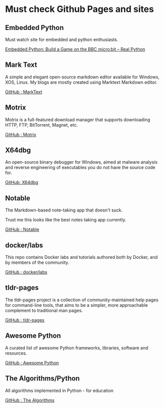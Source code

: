 # Must check Github Pages and sites



## Embedded Python

Must watch site for embedded and python enthusiasts.

[Embedded Python: Build a Game on the BBC micro:bit – Real Python](https://realpython.com/embedded-python/)



## Mark Text

A simple and elegant open-source markdown editor available for Windows, XOS, Linux. My blogs are mostly created using Marktext Markdown editor.

[GitHub : MarkText](https://github.com/marktext/marktext.git) 

## Motrix

Motrix is a full-featured download manager that supports downloading HTTP, FTP, BitTorrent, Magnet, etc.

[GitHub : Motrix](https://github.com/agalwood/Motrix.git) 

## X64dbg

An open-source binary debugger for Windows, aimed at malware analysis and reverse engineering of executables you do not have the source code for.

[GitHub: X64dbg](https://github.com/x64dbg/x64dbg.git)

## Notable

The Markdown-based note-taking app that doesn't suck.

Trust me this looks like the best notes taking app currently.

[GitHub : Notable](https://github.com/notable/notable.git) 

## docker/labs

This repo contains Docker labs and tutorials authored both by Docker, and by members of the community.

[GitHub : docker/labs](https://github.com/docker/labs.git)

## tldr-pages

The tldr-pages project is a collection of community-maintained help pages for command-line tools, that aims to be a simpler, more approachable complement to traditional man pages.

[GitHub : tldr-pages](https://github.com/tldr-pages/tldr.git)  

## Awesome Python

A curated list of awesome Python frameworks, libraries, software and resources.

[GitHub : Awesome Python](https://github.com/vinta/awesome-python.git)  

## The Algorithms/Python

All algorithms implemented in Python - for education

[GitHub : The Algorithms](https://github.com/TheAlgorithms/Python.git)
